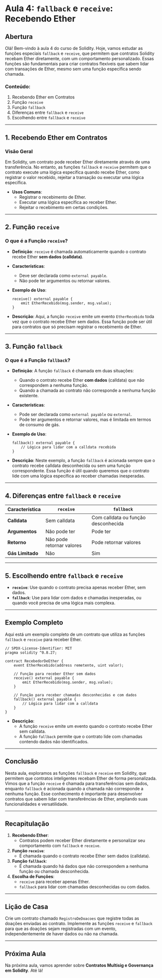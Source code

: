 # Aula 4: **`fallback` e `receive`: Recebendo Ether**

## Abertura

Olá! Bem-vindo à aula 4 do curso de Solidity. Hoje, vamos estudar as funções especiais `fallback` e `receive`, que permitem que contratos Solidity recebam Ether diretamente, com um comportamento personalizado. Essas funções são fundamentais para criar contratos flexíveis que sabem lidar com transações de Ether, mesmo sem uma função específica sendo chamada.

### Conteúdo:

1. Recebendo Ether em Contratos
2. Função `receive`
3. Função `fallback`
4. Diferenças entre `fallback` e `receive`
5. Escolhendo entre `fallback` e `receive`

---

## 1. Recebendo Ether em Contratos

### Visão Geral

Em Solidity, um contrato pode receber Ether diretamente através de uma transferência. No entanto, as funções `fallback` e `receive` permitem que o contrato execute uma lógica específica quando recebe Ether, como registrar o valor recebido, rejeitar a transação ou executar uma lógica específica.

- **Usos Comuns**:
  - Registrar o recebimento de Ether.
  - Executar uma lógica específica ao receber Ether.
  - Rejeitar o recebimento em certas condições.

---

## 2. Função `receive`

### O que é a Função `receive`?

- **Definição**: `receive` é chamada automaticamente quando o contrato recebe Ether **sem dados (calldata)**.
- **Características**:
  - Deve ser declarada como `external payable`.
  - Não pode ter argumentos ou retornar valores.
- **Exemplo de Uso**:

    ```solidity
    receive() external payable {
        emit EtherRecebido(msg.sender, msg.value);
    }
    ```

- **Descrição**: Aqui, a função `receive` emite um evento `EtherRecebido` toda vez que o contrato recebe Ether sem dados. Essa função pode ser útil para contratos que só precisam registrar o recebimento de Ether.

---

## 3. Função `fallback`

### O que é a Função `fallback`?

- **Definição**: A função `fallback` é chamada em duas situações:
  - Quando o contrato recebe Ether **com dados** (calldata) que não correspondem a nenhuma função.
  - Quando a chamada ao contrato não corresponde a nenhuma função existente.
- **Características**:
  - Pode ser declarada como `external payable` ou `external`.
  - Pode ter argumentos e retornar valores, mas é limitada em termos de consumo de gás.

- **Exemplo de Uso**:

    ```solidity
    fallback() external payable {
        // Lógica para lidar com a calldata recebida
    }
    ```

- **Descrição**: Neste exemplo, a função `fallback` é acionada sempre que o contrato recebe calldata desconhecida ou sem uma função correspondente. Essa função é útil quando queremos que o contrato lide com uma lógica específica ao receber chamadas inesperadas.

---

## 4. Diferenças entre `fallback` e `receive`

| Característica        | `receive`                     | `fallback`                           |
|-----------------------|-------------------------------|--------------------------------------|
| **Calldata**          | Sem calldata                  | Com calldata ou função desconhecida  |
| **Argumentos**        | Não pode ter                  | Pode ter                             |
| **Retorno**           | Não pode retornar valores     | Pode retornar valores                |
| **Gás Limitado**      | Não                           | Sim                                  |

---

## 5. Escolhendo entre `fallback` e `receive`

- **`receive`**: Use quando o contrato precisa apenas receber Ether, sem dados.
- **`fallback`**: Use para lidar com dados e chamadas inesperadas, ou quando você precisa de uma lógica mais complexa.

---

## Exemplo Completo

Aqui está um exemplo completo de um contrato que utiliza as funções `fallback` e `receive` para receber Ether.

```solidity
// SPDX-License-Identifier: MIT
pragma solidity ^0.8.27;

contract RecebedorDeEther {
    event EtherRecebido(address remetente, uint valor);

    // Função para receber Ether sem dados
    receive() external payable {
        emit EtherRecebido(msg.sender, msg.value);
    }

    // Função para receber chamadas desconhecidas e com dados
    fallback() external payable {
        // Lógica para lidar com a calldata
    }
}
```

- **Descrição**:
  - A função `receive` emite um evento quando o contrato recebe Ether sem calldata.
  - A função `fallback` permite que o contrato lide com chamadas contendo dados não identificados.

---

## Conclusão

Nesta aula, exploramos as funções `fallback` e `receive` em Solidity, que permitem que contratos inteligentes recebam Ether de forma personalizada. Vimos que a função `receive` é chamada para transferências sem dados, enquanto `fallback` é acionada quando a chamada não corresponde a nenhuma função. Esse conhecimento é importante para desenvolver contratos que sabem lidar com transferências de Ether, ampliando suas funcionalidades e versatilidade.

---

## Recapitulação

1. **Recebendo Ether**:
   - Contratos podem receber Ether diretamente e personalizar seu comportamento com `fallback` e `receive`.
2. **Função `receive`**:
   - É chamada quando o contrato recebe Ether sem dados (calldata).
3. **Função `fallback`**:
   - É chamada quando há dados que não correspondem a nenhuma função ou chamada desconhecida.
4. **Escolha de Funções**:
   - `receive` para receber apenas Ether.
   - `fallback` para lidar com chamadas desconhecidas ou com dados.

---

## Lição de Casa

Crie um contrato chamado `RegistroDeDoacoes` que registre todas as doações enviadas ao contrato. Implemente as funções `receive` e `fallback` para que as doações sejam registradas com um evento, independentemente de haver dados ou não na chamada.

---

## Próxima Aula

Na próxima aula, vamos aprender sobre **Contratos Multisig e Governança em Solidity**. Até lá!